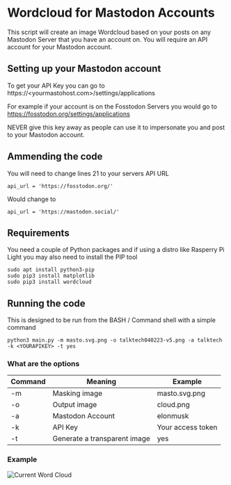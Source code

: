 # Wordcloud for Mastodon Accounts

This script will create an image Wordcloud based on your posts on any Mastodon Server that you have an account on.
You will require an API account for your Mastodon account.

## Setting up your Mastodon account

To get your API Key you can go to https://<yourmastohost.com>/settings/applications

For example if your account is on the Fosstodon Servers you would go to https://fosstodon.org/settings/applications

NEVER give this key away as people can use it to impersonate you and post to your Mastodon account.

## Ammending the code

You will need to change lines 21 to your servers API URL

```
api_url = 'https://fosstodon.org/'
```

Would change to 

```
api_url = 'https://mastodon.social/'
```

## Requirements

You need a couple of Python packages and if using a distro like Rasperry Pi Light you may also need to install the PIP tool

```
sudo apt install python3-pip
sudo pip3 install matplotlib
sudo pip3 install wordcloud
```

## Running the code

This is designed to be run from the BASH / Command shell with a simple command

```
python3 main.py -m masto.svg.png -o talktech040223-v5.png -a talktech -k <YOURAPIKEY> -t yes
```

### What are the options

| Command | Meaning                      | Example             |
|---------|------------------------------|---------------------|
| -m      | Masking image                | masto.svg.png       |
| -o      | Output image                 | cloud.png           |
| -a      | Mastodon Account             | elonmusk            |
| -k      | API Key                      | Your access token   |
| -t      | Generate a transparent image | yes                 |

### Example

![Current Word Cloud](https://talktech.info/wp-content/uploads/2023/04/talktech.png)
